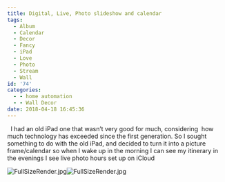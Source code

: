 ```yaml
---
title: Digital, Live, Photo slideshow and calendar
tags:
  - Album
  - Calendar
  - Decor
  - Fancy
  - iPad
  - Love
  - Photo
  - Stream
  - Wall
id: '74'
categories:
  - - home automation
  - - Wall Decor
date: 2018-04-18 16:45:36
---
```


  I had an old iPad one that wasn’t very good for much, considering  how much technology has exceeded since the first generation. So I sought something to do with the old iPad, and decided to turn it into a picture frame/calendar so when I wake up in the morning I can see my itinerary in the evenings I see live photo hours set up on iCloud 

![FullSizeRender.jpg](https://techdonecheap.files.wordpress.com/2023/04/e9540-13c84-fullsizerender.jpg)![FullSizeRender.jpg](https://techdonecheap.files.wordpress.com/2023/04/e9540-13c84-fullsizerender.jpg)
